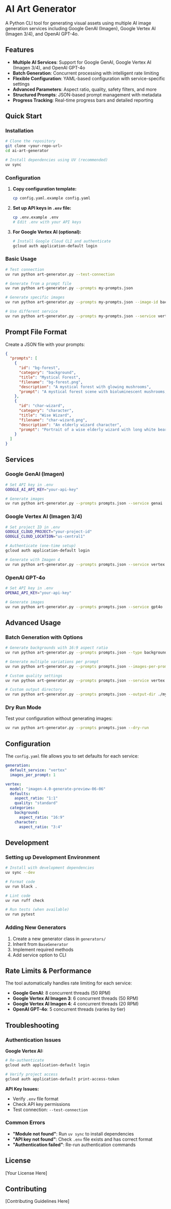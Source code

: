 # AI Art Generator

A Python CLI tool for generating visual assets using multiple AI image generation services including Google GenAI (Imagen), Google Vertex AI (Imagen 3/4), and OpenAI GPT-4o.

## Features

- **Multiple AI Services**: Support for Google GenAI, Google Vertex AI (Imagen 3/4), and OpenAI GPT-4o
- **Batch Generation**: Concurrent processing with intelligent rate limiting
- **Flexible Configuration**: YAML-based configuration with service-specific settings
- **Advanced Parameters**: Aspect ratio, quality, safety filters, and more
- **Structured Prompts**: JSON-based prompt management with metadata
- **Progress Tracking**: Real-time progress bars and detailed reporting

## Quick Start

### Installation

```bash
# Clone the repository
git clone <your-repo-url>
cd ai-art-generator

# Install dependencies using UV (recommended)
uv sync
```

### Configuration

1. **Copy configuration template:**
   ```bash
   cp config.yaml.example config.yaml
   ```

2. **Set up API keys in `.env` file:**
   ```bash
   cp .env.example .env
   # Edit .env with your API keys
   ```

3. **For Google Vertex AI (optional):**
   ```bash
   # Install Google Cloud CLI and authenticate
   gcloud auth application-default login
   ```

### Basic Usage

```bash
# Test connection
uv run python art-generator.py --test-connection

# Generate from a prompt file
uv run python art-generator.py --prompts my-prompts.json

# Generate specific images
uv run python art-generator.py --prompts my-prompts.json --image-id background-1

# Use different service
uv run python art-generator.py --prompts my-prompts.json --service vertex
```

## Prompt File Format

Create a JSON file with your prompts:

```json
{
  "prompts": [
    {
      "id": "bg-forest",
      "category": "background",
      "title": "Mystical Forest",
      "filename": "bg-forest.png",
      "description": "A mystical forest with glowing mushrooms",
      "prompt": "A mystical forest scene with bioluminescent mushrooms, ethereal lighting, fantasy art style"
    },
    {
      "id": "char-wizard",
      "category": "character", 
      "title": "Wise Wizard",
      "filename": "char-wizard.png",
      "description": "An elderly wizard character",
      "prompt": "Portrait of a wise elderly wizard with long white beard, magical robes, fantasy art"
    }
  ]
}
```

## Services

### Google GenAI (Imagen)

```bash
# Set API key in .env
GOOGLE_AI_API_KEY="your-api-key"

# Generate images
uv run python art-generator.py --prompts prompts.json --service genai
```

### Google Vertex AI (Imagen 3/4)

```bash
# Set project ID in .env
GOOGLE_CLOUD_PROJECT="your-project-id"
GOOGLE_CLOUD_LOCATION="us-central1"

# Authenticate (one-time setup)
gcloud auth application-default login

# Generate with Imagen 4
uv run python art-generator.py --prompts prompts.json --service vertex --model imagen-4.0-generate-preview-06-06
```

### OpenAI GPT-4o

```bash
# Set API key in .env  
OPENAI_API_KEY="your-api-key"

# Generate images
uv run python art-generator.py --prompts prompts.json --service gpt4o
```

## Advanced Usage

### Batch Generation with Options

```bash
# Generate backgrounds with 16:9 aspect ratio
uv run python art-generator.py --prompts prompts.json --type backgrounds --aspect-ratio 16:9

# Generate multiple variations per prompt
uv run python art-generator.py --prompts prompts.json --images-per-prompt 3

# Custom quality settings
uv run python art-generator.py --prompts prompts.json --service vertex --quality ultra

# Custom output directory
uv run python art-generator.py --prompts prompts.json --output-dir ./my-images
```

### Dry Run Mode

Test your configuration without generating images:

```bash
uv run python art-generator.py --prompts prompts.json --dry-run
```

## Configuration

The `config.yaml` file allows you to set defaults for each service:

```yaml
generation:
  default_service: "vertex"
  images_per_prompt: 1

vertex:
  model: "imagen-4.0-generate-preview-06-06"
  defaults:
    aspect_ratio: "1:1"
    quality: "standard"
  categories:
    background:
      aspect_ratio: "16:9"
    character:
      aspect_ratio: "3:4"
```

## Development

### Setting up Development Environment

```bash
# Install with development dependencies
uv sync --dev

# Format code
uv run black .

# Lint code  
uv run ruff check

# Run tests (when available)
uv run pytest
```

### Adding New Generators

1. Create a new generator class in `generators/`
2. Inherit from `BaseGenerator`
3. Implement required methods
4. Add service option to CLI

## Rate Limits & Performance

The tool automatically handles rate limiting for each service:

- **Google GenAI**: 8 concurrent threads (50 RPM)
- **Google Vertex AI Imagen 3**: 6 concurrent threads (50 RPM)  
- **Google Vertex AI Imagen 4**: 4 concurrent threads (20 RPM)
- **OpenAI GPT-4o**: 5 concurrent threads (varies by tier)

## Troubleshooting

### Authentication Issues

**Google Vertex AI:**
```bash
# Re-authenticate
gcloud auth application-default login

# Verify project access
gcloud auth application-default print-access-token
```

**API Key Issues:**
- Verify `.env` file format
- Check API key permissions
- Test connection: `--test-connection`

### Common Errors

- **"Module not found"**: Run `uv sync` to install dependencies
- **"API key not found"**: Check `.env` file exists and has correct format
- **"Authentication failed"**: Re-run authentication commands

## License

[Your License Here]

## Contributing

[Contributing Guidelines Here]